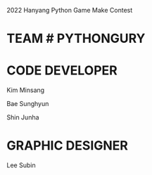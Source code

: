 
 2022 Hanyang Python Game Make Contest
 
 
 
 
 
 
 
# TEAM # PYTHONGURY
# CODE DEVELOPER
Kim Minsang

Bae Sunghyun

Shin Junha

# GRAPHIC DESIGNER
Lee Subin
